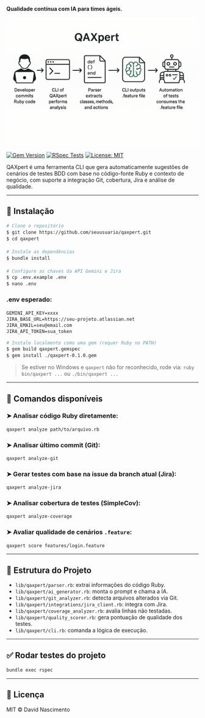 **Qualidade contínua com IA para times ágeis.**

![QAXpert Banner](https://github.com/David-Nascimento/QAXpert/blob/QA-123-login-com-erro/img/diagrama_qaxpert.png)

[![Gem Version](https://img.shields.io/gem/v/qaxpert.svg)](https://rubygems.org/gems/QAXpert)
[![RSpec Tests](https://img.shields.io/badge/tests-passing-brightgreen)](https://github.com/seuusuario/qaxpert/actions)
[![License: MIT](https://img.shields.io/badge/License-MIT-green.svg)](https://opensource.org/licenses/MIT)

QAXpert é uma ferramenta CLI que gera automaticamente sugestões de cenários de testes BDD com base no código-fonte Ruby e contexto de negócio, com suporte a integração Git, cobertura, Jira e análise de qualidade.

---

## 🚀 Instalação

```bash
# Clone o repositório
$ git clone https://github.com/seuusuario/qaxpert.git
$ cd qaxpert

# Instale as dependências
$ bundle install

# Configure as chaves da API Gemini e Jira
$ cp .env.example .env
$ nano .env
```

### .env esperado:
```env
GEMINI_API_KEY=xxxx
JIRA_BASE_URL=https://seu-projeto.atlassian.net
JIRA_EMAIL=seu@email.com
JIRA_API_TOKEN=sua_token
```

```bash
# Instale localmente como uma gem (requer Ruby no PATH)
$ gem build qaxpert.gemspec
$ gem install ./qaxpert-0.1.0.gem
```

> Se estiver no Windows e `qaxpert` não for reconhecido, rode via:
> `ruby bin/qaxpert ...` ou `./bin/qaxpert ...`

---

## 🧪 Comandos disponíveis

### ➤ Analisar código Ruby diretamente:
```bash
qaxpert analyze path/to/arquivo.rb
```

### ➤ Analisar último commit (Git):
```bash
qaxpert analyze-git
```

### ➤ Gerar testes com base na issue da branch atual (Jira):
```bash
qaxpert analyze-jira
```

### ➤ Analisar cobertura de testes (SimpleCov):
```bash
qaxpert analyze-coverage
```

### ➤ Avaliar qualidade de cenários `.feature`:
```bash
qaxpert score features/login.feature
```

---

## 📂 Estrutura do Projeto

- `lib/qaxpert/parser.rb`: extrai informações do código Ruby.
- `lib/qaxpert/ai_generator.rb`: monta o prompt e chama a IA.
- `lib/qaxpert/git_analyzer.rb`: detecta arquivos alterados via Git.
- `lib/qaxpert/integrations/jira_client.rb`: integra com Jira.
- `lib/qaxpert/coverage_analyzer.rb`: avalia linhas não testadas.
- `lib/qaxpert/quality_scorer.rb`: gera pontuação de qualidade dos testes.
- `lib/qaxpert/cli.rb`: comanda a lógica de execução.

---

## ✅ Rodar testes do projeto

```bash
bundle exec rspec
```

---

## 📄 Licença

MIT © David Nascimento